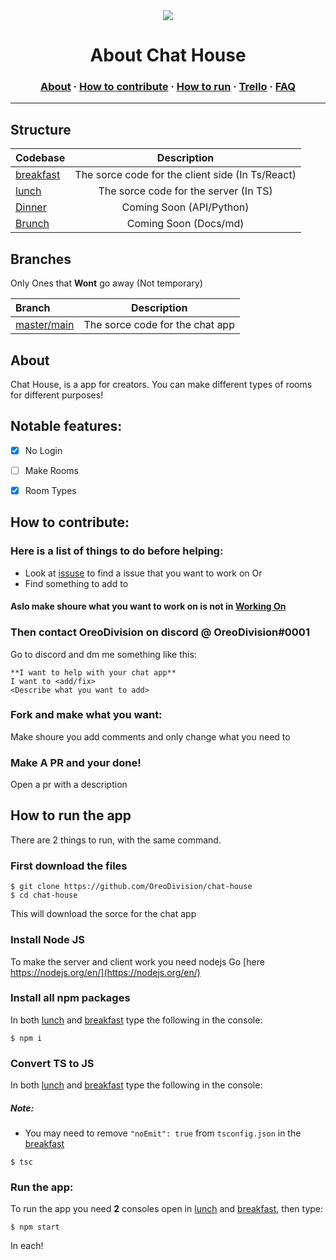 <div align="center"><img src="https://static.thenounproject.com/png/2206184-200.png"></div>
<h1 align="center">About Chat House</h1>
<h3 align="center"><a href="#about">About</a> · <a href="#how-to-contribute">How to contribute</a> · <a href="#how-to-run-the-app">How to run</a> · <a href="https://trello.com/b/CCdaLcA9">Trello</a> · <a href="FAQ.md">FAQ</a></h3>

---

## Structure

| Codebase               |                   Description                    |
| :--------------------- | :----------------------------------------------: |
| [breakfast](breakfast) | The sorce code for the client side (In Ts/React) |
| [lunch](lunch)         |      The sorce code for the server (In TS)       |
| [Dinner](#structure)   |             Coming Soon (API/Python)             |
| [Brunch](#structure)   |              Coming Soon (Docs/md)               |

## Branches

Only Ones that **Wont** go away (Not temporary)

| Branch                                                     |           Description           |
| :--------------------------------------------------------- | :-----------------------------: |
| [master/main](https://github.com/OreoDivision/chat-house/) | The sorce code for the chat app |

## About

Chat House, is a app for creators. You can make different types of rooms for different purposes!

## Notable features:

- [x] No Login

- [ ] Make Rooms

- [x] Room Types

## How to contribute:

### Here is a list of things to do **before** helping:

- Look at [issuse](https://github.com/OreoDivision/chat-house/issues) to find a issue that you want to work on
  Or
- Find something to add to

#### Aslo make shoure what you want to work on is not in [Working On](Working%20On.md)

### Then contact **OreoDivision** on discord @ OreoDivision#0001

Go to discord and dm me something like this:

```
**I want to help with your chat app**
I want to <add/fix>
<Describe what you want to add>
```

### Fork and make what you want:

Make shoure you add comments and only change what you need to

### Make A PR and your done!

Open a pr with a description

## How to run the app

There are 2 things to run, with the same command.

### First download the files

```console
$ git clone https://github.com/OreoDivision/chat-house
$ cd chat-house
```

This will download the sorce for the chat app

### Install Node JS

To make the server and client work you need nodejs
Go [here https://nodejs.org/en/](https://nodejs.org/en/)

### Install all npm packages

In both [lunch](lunch) and [breakfast](breakfast) type the following in the console:

```console
$ npm i
```

### Convert TS to JS

In both [lunch](lunch) and [breakfast](breakfast) type the following in the console:

##### Note:

- You may need to remove `"noEmit": true` from `tsconfig.json` in the [breakfast](breakfast)

```console
$ tsc
```

### Run the app:

To run the app you need **2** consoles open in [lunch](lunch) and [breakfast](breakfast), then type:

```console
$ npm start
```

In each!
